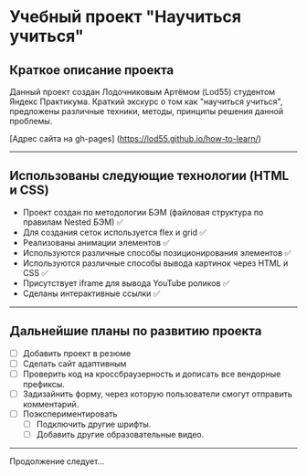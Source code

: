 Учебный проект "Научиться учиться"
=====================

Краткое описание проекта
-----------------------------------
Данный проект создан Лодочниковым Артёмом (Lod55) студентом Яндекс Практикума.
Краткий экскурс о том как "научиться учиться", предложены различные техники, методы, принципы решения данной проблемы.

[Адрес сайта на gh-pages] (https://lod55.github.io/how-to-learn/)
***
Использованы следующие технологии (HTML и CSS)
-----------------------------------
* Проект создан по методологии БЭМ (файловая структура по правилам Nested БЭМ) :white_check_mark:
* Для создания сеток используется flex и grid :white_check_mark:
* Реализованы анимации элементов :white_check_mark:
* Используются различные способы позиционирования элементов :white_check_mark:
* Используются различные способы вывода картинок через HTML и CSS :white_check_mark:
* Присутствует iframe для вывода YouTube роликов :white_check_mark:
* Сделаны интерактивные ссылки :white_check_mark:
***
Дальнейшие планы по развитию проекта
-----------------------------------
- [ ] Добавить проект в резюме
- [ ] Сделать сайт адаптивным
- [ ] Проверить код на кроссбраузерность и дописать все вендорные префиксы.
- [ ] Задизайнить форму, через которую пользователи смогут отправить комментарий.
- [ ] Поэкспериментировать
    - [ ] Подключить другие шрифты.
    - [ ] Добавить другие образовательные видео.
-----------------------------------
Продолжение следует...
